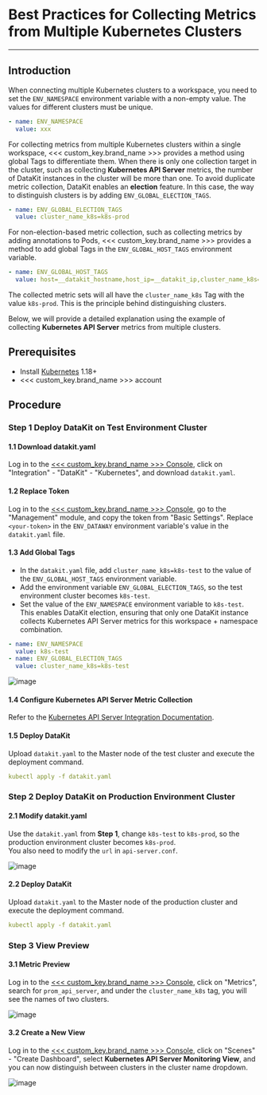 # Best Practices for Collecting Metrics from Multiple Kubernetes Clusters

---

## Introduction

When connecting multiple Kubernetes clusters to a workspace, you need to set the `ENV_NAMESPACE` environment variable with a non-empty value. The values for different clusters must be unique.

```yaml
- name: ENV_NAMESPACE
  value: xxx
```  
  
For collecting metrics from multiple Kubernetes clusters within a single workspace, <<< custom_key.brand_name >>> provides a method using global Tags to differentiate them. When there is only one collection target in the cluster, such as collecting **Kubernetes API Server** metrics, the number of DataKit instances in the cluster will be more than one. To avoid duplicate metric collection, DataKit enables an **election** feature. In this case, the way to distinguish clusters is by adding `ENV_GLOBAL_ELECTION_TAGS`.

```yaml
- name: ENV_GLOBAL_ELECTION_TAGS
  value: cluster_name_k8s=k8s-prod
```

For non-election-based metric collection, such as collecting metrics by adding annotations to Pods, <<< custom_key.brand_name >>> provides a method to add global Tags in the `ENV_GLOBAL_HOST_TAGS` environment variable.

```yaml
- name: ENV_GLOBAL_HOST_TAGS
  value: host=__datakit_hostname,host_ip=__datakit_ip,cluster_name_k8s=k8s-prod
```

The collected metric sets will all have the `cluster_name_k8s` Tag with the value `k8s-prod`. This is the principle behind distinguishing clusters.

Below, we will provide a detailed explanation using the example of collecting **Kubernetes API Server** metrics from multiple clusters.

## Prerequisites

- Install [Kubernetes](https://kubernetes.io/docs/setup/production-environment/tools/) 1.18+
- <<< custom_key.brand_name >>> account

## Procedure

### Step 1 Deploy DataKit on Test Environment Cluster

#### 1.1 Download datakit.yaml

Log in to the [<<< custom_key.brand_name >>> Console](https://console.guance.com/), click on "Integration" - "DataKit" - "Kubernetes", and download `datakit.yaml`.

#### 1.2 Replace Token

Log in to the [<<< custom_key.brand_name >>> Console](https://console.guance.com/), go to the "Management" module, and copy the token from "Basic Settings". Replace `<your-token>` in the `ENV_DATAWAY` environment variable's value in the `datakit.yaml` file.

#### 1.3 Add Global Tags

- In the `datakit.yaml` file, add `cluster_name_k8s=k8s-test` to the value of the `ENV_GLOBAL_HOST_TAGS` environment variable.
- Add the environment variable `ENV_GLOBAL_ELECTION_TAGS`, so the test environment cluster becomes `k8s-test`.
- Set the value of the `ENV_NAMESPACE` environment variable to `k8s-test`. This enables DataKit election, ensuring that only one DataKit instance collects Kubernetes API Server metrics for this workspace + namespace combination.

```yaml
- name: ENV_NAMESPACE
  value: k8s-test
- name: ENV_GLOBAL_ELECTION_TAGS
  value: cluster_name_k8s=k8s-test
```

![image](../images/multi-cluster-1.png)

#### 1.4 Configure Kubernetes API Server Metric Collection

Refer to the [Kubernetes API Server Integration Documentation](../../integrations/kubernetes-api-server.md).

#### 1.5 Deploy DataKit

Upload `datakit.yaml` to the Master node of the test cluster and execute the deployment command.

```yaml
kubectl apply -f datakit.yaml
```

### Step 2 Deploy DataKit on Production Environment Cluster

#### 2.1 Modify datakit.yaml

Use the `datakit.yaml` from **Step 1**, change `k8s-test` to `k8s-prod`, so the production environment cluster becomes `k8s-prod`.  
You also need to modify the `url` in `api-server.conf`.

![image](../images/multi-cluster-2.png)

#### 2.2 Deploy DataKit

Upload `datakit.yaml` to the Master node of the production cluster and execute the deployment command.

```yaml
kubectl apply -f datakit.yaml
```

### Step 3 View Preview

#### 3.1 Metric Preview

Log in to the [<<< custom_key.brand_name >>> Console](https://console.guance.com/), click on "Metrics", search for `prom_api_server`, and under the `cluster_name_k8s` tag, you will see the names of two clusters.

![image](../images/multi-cluster-3.png)

#### 3.2 Create a New View

Log in to the [<<< custom_key.brand_name >>> Console](https://console.guance.com/), click on "Scenes" - "Create Dashboard", select **Kubernetes API Server Monitoring View**, and you can now distinguish between clusters in the cluster name dropdown.

![image](../images/multi-cluster-4.png)